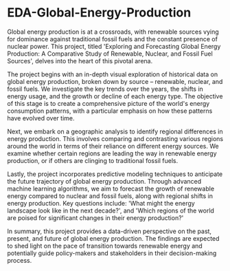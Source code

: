 # EDA-Global-Energy-Production
Global energy production is at a crossroads, with renewable sources vying for dominance against traditional fossil fuels and the constant presence of nuclear power. This project, titled 'Exploring and Forecasting Global Energy Production: A Comparative Study of Renewable, Nuclear, and Fossil Fuel Sources', delves into the heart of this pivotal arena.

The project begins with an in-depth visual exploration of historical data on global energy production, broken down by source – renewable, nuclear, and fossil fuels. We investigate the key trends over the years, the shifts in energy usage, and the growth or decline of each energy type. The objective of this stage is to create a comprehensive picture of the world's energy consumption patterns, with a particular emphasis on how these patterns have evolved over time.

Next, we embark on a geographic analysis to identify regional differences in energy production. This involves comparing and contrasting various regions around the world in terms of their reliance on different energy sources. We examine whether certain regions are leading the way in renewable energy production, or if others are clinging to traditional fossil fuels.

Lastly, the project incorporates predictive modeling techniques to anticipate the future trajectory of global energy production. Through advanced machine learning algorithms, we aim to forecast the growth of renewable energy compared to nuclear and fossil fuels, along with regional shifts in energy production. Key questions include: 'What might the energy landscape look like in the next decade?', and 'Which regions of the world are poised for significant changes in their energy production?'

In summary, this project provides a data-driven perspective on the past, present, and future of global energy production. The findings are expected to shed light on the pace of transition towards renewable energy and potentially guide policy-makers and stakeholders in their decision-making process.
